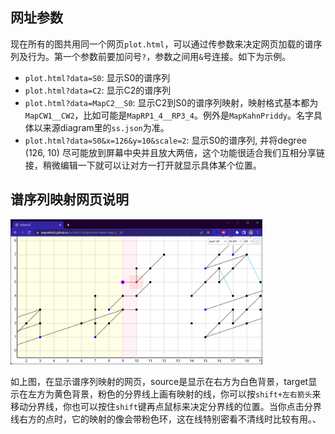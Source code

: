## 网址参数
现在所有的图共用同一个网页`plot.html`，可以通过传参数来决定网页加载的谱序列及行为。第一个参数前要加问号`?`，参数之间用`&`号连接。如下为示例。

* `plot.html?data=S0`: 显示S0的谱序列
* `plot.html?data=C2`: 显示C2的谱序列
* `plot.html?data=MapC2__S0`: 显示C2到S0的谱序列映射，映射格式基本都为`MapCW1__CW2`，比如可能是`MapRP1_4__RP3_4`。例外是`MapKahnPriddy`。名字具体以来源diagram里的`ss.json`为准。
* `plot.html?data=S0&x=126&y=10&scale=2`: 显示S0的谱序列, 并将degree (126, 10) 尽可能放到屏幕中央并且放大两倍，这个功能很适合我们互相分享链接，稍微编辑一下就可以让对方一打开就显示具体某个位置。

## 谱序列映射网页说明
<img src="image.png" alt="image" width="80%"/>

如上图，在显示谱序列映射的网页，source是显示在右方为白色背景，target显示在左方为黄色背景，粉色的分界线上画有映射的线，你可以按`shift+左右箭头`来移动分界线，你也可以按住`shift`键再点鼠标来决定分界线的位置。当你点击分界线右方的点时，它的映射的像会带粉色环，这在线特别密看不清线时比较有用。、

